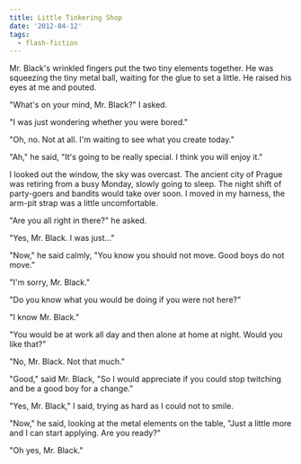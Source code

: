 ```yaml
---
title: Little Tinkering Shop
date: '2012-04-12'
tags:
  - flash-fiction
---
```


Mr. Black's wrinkled fingers put the two tiny elements together. He was
squeezing the tiny metal ball, waiting for the glue to set a little. He raised
his eyes at me and pouted.

<!-- truncate -->

"What's on your mind, Mr. Black?" I asked.

"I was just wondering whether you were bored."

"Oh, no. Not at all. I'm waiting to see what you create today."

"Ah," he said, "It's going to be really special. I think you will enjoy it."

I looked out the window, the sky was overcast. The ancient city of Prague was
retiring from a busy Monday, slowly going to sleep. The night shift of
party-goers and bandits would take over soon. I moved in my harness, the arm-pit
strap was a little uncomfortable.

"Are you all right in there?" he asked.

"Yes, Mr. Black. I was just..."

"Now," he said calmly, "You know you should not move. Good boys do not move."

"I'm sorry, Mr. Black."

"Do you know what you would be doing if you were not here?"

"I know Mr. Black."

"You would be at work all day and then alone at home at night. Would you like
that?"

"No, Mr. Black. Not that much."

"Good," said Mr. Black, "So I would appreciate if you could stop twitching and
be a good boy for a change."

"Yes, Mr. Black," I said, trying as hard as I could not to smile.

"Now," he said, looking at the metal elements on the table, "Just a little more
and I can start applying. Are you ready?"

"Oh yes, Mr. Black."
